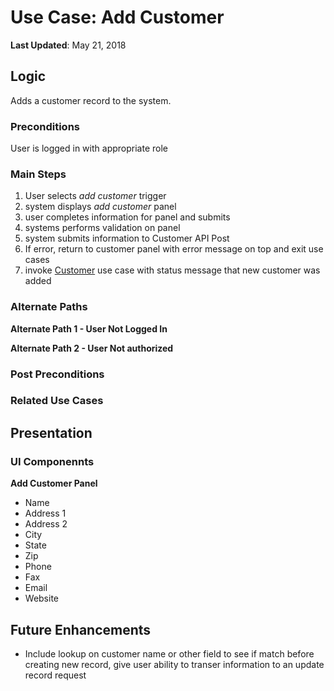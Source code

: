 # Use Case: Add Customer
**Last Updated**: May 21, 2018

## Logic
Adds a customer record to the system.

### Preconditions
User is logged in with appropriate role

### Main Steps

1. User selects *add customer* trigger
2. system displays *add customer* panel
3. user completes information for panel and submits
4. systems performs validation on panel
5. system submits information to Customer API Post
  1. If error, return to customer panel with error message on top and exit use cases
2. invoke [Customer](Customer.md) use case with status message that new customer was added

### Alternate Paths

**Alternate Path 1 - User Not Logged In**

**Alternate Path 2 - User Not authorized**

### Post Preconditions

### Related Use Cases


## Presentation



### UI Componennts

**Add Customer Panel**

- Name
- Address 1
- Address 2
- City
- State
- Zip
- Phone
- Fax
- Email
- Website


## Future Enhancements

* Include lookup on customer name or other field to see if match before creating new record, give user ability to transer information to an update record request
